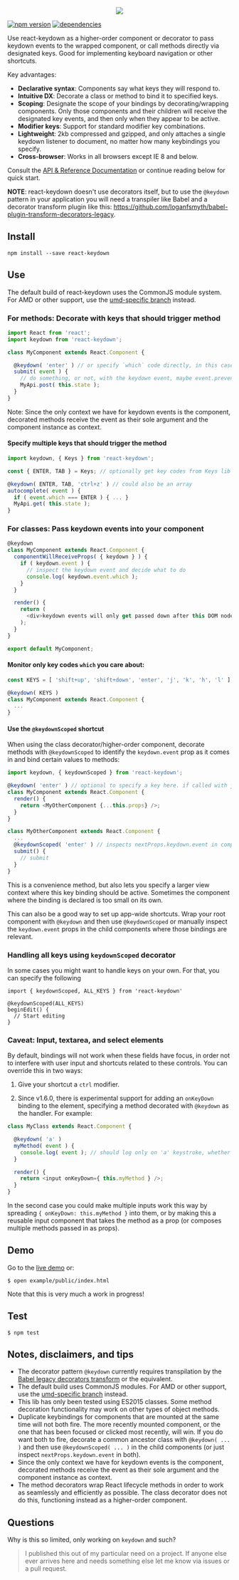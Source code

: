 <p align="center">
  <a href="http://glortho.github.io/react-keydown/example/index.html" target="_blank"><img src="https://raw.githubusercontent.com/glortho/react-keydown/master/example/public/react-keydown-logo.png" /></a>
</p>

[![npm version](https://badge.fury.io/js/react-keydown.svg)](https://badge.fury.io/js/react-keydown)
[![dependencies](https://david-dm.org/glortho/react-keydown.svg)](https://david-dm.org/glortho/react-keydown.svg)

Use react-keydown as a higher-order component or decorator to pass keydown
events to the wrapped component, or call methods directly via designated keys. Good
for implementing keyboard navigation or other shortcuts.

Key advantages:

* **Declarative syntax**: Components say what keys they will respond to.
* **Intuitive DX**: Decorate a class or method to bind it to specified keys.
* **Scoping**: Designate the scope of your bindings by decorating/wrapping components. Only those components and their children will receive the designated key events, and then only when they appear to be active.
* **Modifier keys**: Support for standard modifier key combinations.
* **Lightweight**: 2kb compressed and gzipped, and only attaches a single keydown listener to document, no matter how many keybindings you specify.
* **Cross-browser**: Works in all browsers except IE 8 and below.

Consult the [API & Reference Documentation](https://github.com/jedverity/react-keydown/wiki/API-&-Reference) or continue reading below for quick start.

**NOTE**: react-keydown doesn't use decorators itself, but to use the `@keydown` pattern in your application you will need a transpiler like Babel and a decorator transform plugin like this: https://github.com/loganfsmyth/babel-plugin-transform-decorators-legacy.

## Install

```
npm install --save react-keydown
```

## Use

The default build of react-keydown uses the CommonJS module system. For
AMD or other support, use the [umd-specific
branch](https://github.com/jedverity/react-keydown/tree/master-umd) instead.

### For methods: Decorate with keys that should trigger method

```javascript
import React from 'react';
import keydown from 'react-keydown';

class MyComponent extends React.Component {

  @keydown( 'enter' ) // or specify `which` code directly, in this case 13
  submit( event ) {
    // do something, or not, with the keydown event, maybe event.preventDefault()
    MyApi.post( this.state );
  }
}
```

Note: Since the only context we have for keydown events is the component, decorated methods receive the event as their sole argument and the component instance as context.

#### Specify multiple keys that should trigger the method

```javascript
import keydown, { Keys } from 'react-keydown';

const { ENTER, TAB } = Keys; // optionally get key codes from Keys lib to check against later

@keydown( ENTER, TAB, 'ctrl+z' ) // could also be an array
autocomplete( event ) {
  if ( event.which === ENTER ) { ... }
  MyApi.get( this.state );
}
```

### For classes: Pass keydown events into your component

```javascript
@keydown
class MyComponent extends React.Component {
  componentWillReceiveProps( { keydown } ) {
    if ( keydown.event ) {
      // inspect the keydown event and decide what to do
      console.log( keydown.event.which );
    }
  }

  render() {
    return (
      <div>keydown events will only get passed down after this DOM node mounts or is clicked on</div>
    );
  }
}

export default MyComponent;
```

#### Monitor only key codes `which` you care about:

```javascript
const KEYS = [ 'shift+up', 'shift+down', 'enter', 'j', 'k', 'h', 'l' ];

@keydown( KEYS )
class MyComponent extends React.Component {
  ...
}
```

#### Use the `@keydownScoped` shortcut

When using the class decorator/higher-order component, decorate methods with `@keydownScoped` to identify the `keydown.event` prop as it comes in and bind certain values to methods:

```javascript
import keydown, { keydownScoped } from 'react-keydown';

@keydown( 'enter' ) // optional to specify a key here. if called with just @keydown, all key events will get passed down
class MyComponent extends React.Component {
  render() {
    return <MyOtherComponent {...this.props} />;
  }
}

class MyOtherComponent extends React.Component {
  ...
  @keydownScoped( 'enter' ) // inspects nextProps.keydown.event in componentWillReceiveProps behind the scenes
  submit() {
    // submit
  }
}
```

This is a convenience method, but also lets you specify a larger view context where this key binding should be active. Sometimes the component where the binding is declared is too small on its own.

This can also be a good way to set up app-wide shortcuts. Wrap your root component with `@keydown` and then use  `@keydownScoped` or manually inspect the `keydown.event` props in the child components where those bindings are relevant.

### Handling all keys using `keydownScoped` decorator

In some cases you might want to handle keys on your own. For that, you can specify the following

```
import { keydownScoped, ALL_KEYS } from 'react-keydown'

@keydownScoped(ALL_KEYS)
beginEdit() {
  // Start editing
}
```

### Caveat: Input, textarea, and select elements

By default, bindings will not work when these fields have focus, in order not to interfere with user input and shortcuts related to these controls. You can override this in two ways:

1. Give your shortcut a `ctrl` modifier.

2. Since v1.6.0, there is experimental support for adding an `onKeyDown` binding to the element, specifying a method decorated with `@keydown` as the handler. For example:

```javascript
class MyClass extends React.Component {

  @keydown( 'a' )
  myMethod( event ) {
    console.log( event ); // should log only on 'a' keystroke, whether input is focused or not
  }

  render() {
    return <input onKeyDown={ this.myMethod } />;
  }
}
```

In the second case you could make multiple inputs work this way by spreading `{ onKeyDown: this.myMethod }` into them, or by making this a reusable input component that takes the method as a prop (or composes multiple methods passed in as props).

## Demo

Go to the [live
demo](http://glortho.github.io/react-keydown/example/index.html) or:

```
$ open example/public/index.html
```

Note that this is very much a work in progress!

## Test

```
$ npm test
```


## Notes, disclaimers, and tips

* The decorator pattern `@keydown` currently requires transpilation by
  the [Babel legacy decorators transform](https://github.com/loganfsmyth/babel-plugin-transform-decorators-legacy) or the equivalent.
* The default build uses CommonJS modules. For AMD or other support, use the
  [umd-specific
  branch](https://github.com/jedverity/react-keydown/tree/master-umd) instead.
* This lib has only been tested using ES2015 classes. Some method decoration
  functionality may work on other types of object methods.
* Duplicate keybindings for components that are mounted at the same time will
  not both fire. The more recently mounted component, or the one that has been
  focused or clicked most recently, will win. If you do want both to fire,
  decorate a common ancestor class with `@keydown( ... )` and then use
  `@keydownScoped( ... )` in the child components (or just inspect
  `nextProps.keydown.event` in both).
* Since the only context we have for keydown events is the component, decorated
  methods receive the event as their sole argument and the component instance as
  context.
* The method decorators wrap React lifecycle methods in order to work
  as seamlessly and efficiently as possible. The class decorator does not do
  this, functioning instead as a higher-order component.

## Questions

Why is this so limited, only working on `keydown` and such?

> I published this out of my particular need on a project. If anyone else ever
arrives here and needs something else let me know via issues or a pull request.

